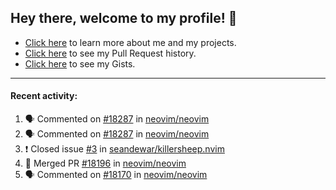 ## Hey there, welcome to my profile! 👋

- [Click here](https://seandewar.github.io/) to learn more about me and my projects.
- [Click here](https://github.com/search?p=1&q=author%3Aseandewar+is%3Apr) to see my Pull Request history.
- [Click here](https://gist.github.com/seandewar) to see my Gists.

---

#### Recent activity:

<!--START_SECTION:activity-->
1. 🗣 Commented on [#18287](https://github.com/neovim/neovim/issues/18287) in [neovim/neovim](https://github.com/neovim/neovim)
2. 🗣 Commented on [#18287](https://github.com/neovim/neovim/issues/18287) in [neovim/neovim](https://github.com/neovim/neovim)
3. ❗️ Closed issue [#3](https://github.com/seandewar/killersheep.nvim/issues/3) in [seandewar/killersheep.nvim](https://github.com/seandewar/killersheep.nvim)
4. 🎉 Merged PR [#18196](https://github.com/neovim/neovim/pull/18196) in [neovim/neovim](https://github.com/neovim/neovim)
5. 🗣 Commented on [#18170](https://github.com/neovim/neovim/issues/18170) in [neovim/neovim](https://github.com/neovim/neovim)
<!--END_SECTION:activity-->
